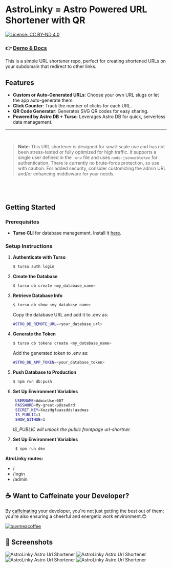 # AstroLinky = Astro Powered URL Shortener with QR

[![License: CC BY-ND 4.0](https://img.shields.io/badge/License-CC_BY--ND_4.0-lightgrey.svg)](https://creativecommons.org/licenses/by-nd/4.0/)

### 👉 [Demo & Docs](https://astrolinky.netlify.app/)

This is a simple URL shortener repo, perfect for creating shortened URLs on your subdomain that redirect to other links.

## Features

- **Custom or Auto-Generated URLs**: Choose your own URL slugs or let the app auto-generate them.
- **Click Counter**: Track the number of clicks for each URL.
- **QR Code Generator**: Generates SVG QR codes for easy sharing.
- **Powered by Astro DB + Turso**: Leverages Astro DB for quick, serverless data management.

---
&nbsp;

> **Note**: This URL shortener is designed for small-scale use and has not been stress-tested or fully optimized for high traffic. It supports a single user defined in the `.env` file and uses `node-jsonwebtoken` for authentication. There is currently no brute-force protection, so use with caution. For added security, consider customizing the admin URL and/or enhancing middleware for your needs.

&nbsp;
---

## Getting Started

### Prerequisites

- **Turso CLI** for database management. Install it [here](https://docs.turso.tech/cli/installation).

### Setup Instructions

1. **Authenticate with Turso**

   ```bash
   $ turso auth login
   ```

2. **Create the Database**

   ```bash
   $ turso db create <my_database_name>
   ```

3. **Retrieve Database Info**
   ```bash
   $ turso db show <my_database_name>
   ```
   Copy the database URL and add it to .env as:
     ```bash
   ASTRO_DB_REMOTE_URL=<your_database_url>
     ```

4. **Generate the Token**
   ```bash
   $ turso db tokens create <my_database_name>
   ```
   Add the generated token to .env as:
     ```bash
   ASTRO_DB_APP_TOKEN=<your_database_token>
     ```

5. **Push Database to Production**
   ```bash
   $ npm run db:push
   ```

6. **Set Up Environment Variables**
   ```bash
    USERNAME=AdminUser007
    PASSWORD=My-great-p@ssw0rd
    SECRET_KEY=XozzHgfaassdds!asdmas
    IS_PUBLIC=1
    SHOW_GITHUB=1
   ```

   _IS_PUBLIC will unlock the public frontpage url-shortner._

7. **Set Up Environment Variables**
   ```bash
    $ npm run dev
    ```

**AtroLinky routes:**
- /
- /login
- /admin


## ☕️ Want to Caffeinate your Developer? 

By [caffeinating](https://www.buymeacoffee.com/unfolding.io) your developer, you're not just getting the best out of them; you're also ensuring a cheerful and energetic work environment.😊

[![buymeacoffee](https://starfunnel.unfolding.io/screenshots/bymeacoffee.webp)](https://www.buymeacoffee.com/unfolding.io)


## 📸 Screenshots

![AstroLinky Astro Url Shortener](https://astrolinky.netlify.app/screenshots/AstroLinky_1.png)
![AstroLinky Astro Url Shortener](https://astrolinky.netlify.app/screenshots/AstroLinky_2.png)
![AstroLinky Astro Url Shortener](https://astrolinky.netlify.app/screenshots/AstroLinky_login.png)
![AstroLinky Astro Url Shortener](https://astrolinky.netlify.app/screenshots/AstroLinky_admin.png)


